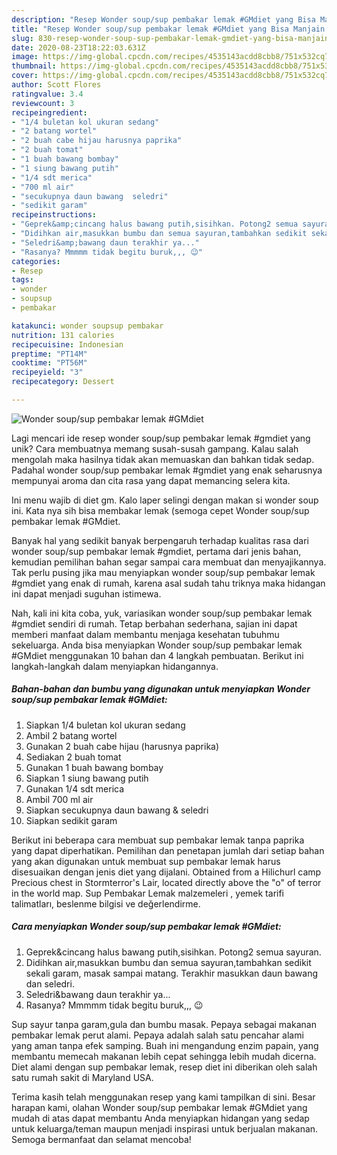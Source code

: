 ```yaml
---
description: "Resep Wonder soup/sup pembakar lemak #GMdiet yang Bisa Manjain Lidah"
title: "Resep Wonder soup/sup pembakar lemak #GMdiet yang Bisa Manjain Lidah"
slug: 830-resep-wonder-soup-sup-pembakar-lemak-gmdiet-yang-bisa-manjain-lidah
date: 2020-08-23T18:22:03.631Z
image: https://img-global.cpcdn.com/recipes/4535143acdd8cbb8/751x532cq70/wonder-soupsup-pembakar-lemak-gmdiet-foto-resep-utama.jpg
thumbnail: https://img-global.cpcdn.com/recipes/4535143acdd8cbb8/751x532cq70/wonder-soupsup-pembakar-lemak-gmdiet-foto-resep-utama.jpg
cover: https://img-global.cpcdn.com/recipes/4535143acdd8cbb8/751x532cq70/wonder-soupsup-pembakar-lemak-gmdiet-foto-resep-utama.jpg
author: Scott Flores
ratingvalue: 3.4
reviewcount: 3
recipeingredient:
- "1/4 buletan kol ukuran sedang"
- "2 batang wortel"
- "2 buah cabe hijau harusnya paprika"
- "2 buah tomat"
- "1 buah bawang bombay"
- "1 siung bawang putih"
- "1/4 sdt merica"
- "700 ml air"
- "secukupnya daun bawang  seledri"
- "sedikit garam"
recipeinstructions:
- "Geprek&amp;cincang halus bawang putih,sisihkan. Potong2 semua sayuran."
- "Didihkan air,masukkan bumbu dan semua sayuran,tambahkan sedikit sekali garam, masak sampai matang. Terakhir masukkan daun bawang dan seledri."
- "Seledri&amp;bawang daun terakhir ya..."
- "Rasanya? Mmmmm tidak begitu buruk,,, 😉"
categories:
- Resep
tags:
- wonder
- soupsup
- pembakar

katakunci: wonder soupsup pembakar 
nutrition: 131 calories
recipecuisine: Indonesian
preptime: "PT14M"
cooktime: "PT56M"
recipeyield: "3"
recipecategory: Dessert

---
```



![Wonder soup/sup pembakar lemak #GMdiet](https://img-global.cpcdn.com/recipes/4535143acdd8cbb8/751x532cq70/wonder-soupsup-pembakar-lemak-gmdiet-foto-resep-utama.jpg)

Lagi mencari ide resep wonder soup/sup pembakar lemak #gmdiet yang unik? Cara membuatnya memang susah-susah gampang. Kalau salah mengolah maka hasilnya tidak akan memuaskan dan bahkan tidak sedap. Padahal wonder soup/sup pembakar lemak #gmdiet yang enak seharusnya mempunyai aroma dan cita rasa yang dapat memancing selera kita.

Ini menu wajib di diet gm. Kalo laper selingi dengan makan si wonder soup ini. Kata nya sih bisa membakar lemak (semoga cepet Wonder soup/sup pembakar lemak #GMdiet.

Banyak hal yang sedikit banyak berpengaruh terhadap kualitas rasa dari wonder soup/sup pembakar lemak #gmdiet, pertama dari jenis bahan, kemudian pemilihan bahan segar sampai cara membuat dan menyajikannya. Tak perlu pusing jika mau menyiapkan wonder soup/sup pembakar lemak #gmdiet yang enak di rumah, karena asal sudah tahu triknya maka hidangan ini dapat menjadi suguhan istimewa.


Nah, kali ini kita coba, yuk, variasikan wonder soup/sup pembakar lemak #gmdiet sendiri di rumah. Tetap berbahan sederhana, sajian ini dapat memberi manfaat dalam membantu menjaga kesehatan tubuhmu sekeluarga. Anda bisa menyiapkan Wonder soup/sup pembakar lemak #GMdiet menggunakan 10 bahan dan 4 langkah pembuatan. Berikut ini langkah-langkah dalam menyiapkan hidangannya.

<!--inarticleads1-->

##### Bahan-bahan dan bumbu yang digunakan untuk menyiapkan Wonder soup/sup pembakar lemak #GMdiet:

1. Siapkan 1/4 buletan kol ukuran sedang
1. Ambil 2 batang wortel
1. Gunakan 2 buah cabe hijau (harusnya paprika)
1. Sediakan 2 buah tomat
1. Gunakan 1 buah bawang bombay
1. Siapkan 1 siung bawang putih
1. Gunakan 1/4 sdt merica
1. Ambil 700 ml air
1. Siapkan secukupnya daun bawang &amp; seledri
1. Siapkan sedikit garam


Berikut ini beberapa cara membuat sup pembakar lemak tanpa paprika yang dapat diperhatikan. Pemilihan dan penetapan jumlah dari setiap bahan yang akan digunakan untuk membuat sup pembakar lemak harus disesuaikan dengan jenis diet yang dijalani. Obtained from a Hilichurl camp Precious chest in Stormterror&#39;s Lair, located directly above the &#34;o&#34; of terror in the world map. Sup Pembakar Lemak malzemeleri , yemek tarifi talimatları, beslenme bilgisi ve değerlendirme. 

<!--inarticleads2-->

##### Cara menyiapkan Wonder soup/sup pembakar lemak #GMdiet:

1. Geprek&amp;cincang halus bawang putih,sisihkan. Potong2 semua sayuran.
1. Didihkan air,masukkan bumbu dan semua sayuran,tambahkan sedikit sekali garam, masak sampai matang. Terakhir masukkan daun bawang dan seledri.
1. Seledri&amp;bawang daun terakhir ya...
1. Rasanya? Mmmmm tidak begitu buruk,,, 😉


Sup sayur tanpa garam,gula dan bumbu masak. Pepaya sebagai makanan pembakar lemak perut alami. Pepaya adalah salah satu pencahar alami yang aman tanpa efek samping. Buah ini mengandung enzim papain, yang membantu memecah makanan lebih cepat sehingga lebih mudah dicerna. Diet alami dengan sup pembakar lemak, resep diet ini diberikan oleh salah satu rumah sakit di Maryland USA. 

Terima kasih telah menggunakan resep yang kami tampilkan di sini. Besar harapan kami, olahan Wonder soup/sup pembakar lemak #GMdiet yang mudah di atas dapat membantu Anda menyiapkan hidangan yang sedap untuk keluarga/teman maupun menjadi inspirasi untuk berjualan makanan. Semoga bermanfaat dan selamat mencoba!
